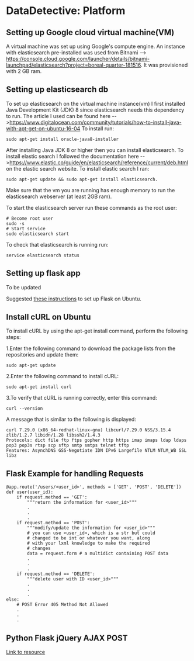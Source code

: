 # DataDetective: Platform

## Setting up Google cloud virtual machine(VM)
A virtual machine was set up using Google's compute engine. An instance with elasticsearch pre-installed was used from Bitnami --> https://console.cloud.google.com/launcher/details/bitnami-launchpad/elasticsearch?project=boreal-quarter-181516. It was provisioned with 2 GB ram.


## Setting up elasticsearch db
To set up elasticsearch on the virtual machine instance(vm) I first installed Java Development Kit (JDK) 8 since elasticsearch needs this dependency to run.
The article I used can be found here -->https://www.digitalocean.com/community/tutorials/how-to-install-java-with-apt-get-on-ubuntu-16-04
To install run:
```
sudo apt-get install oracle-java8-installer
```

After installing Java JDK 8 or higher then you can install elasticsearch.
To install elastic search I followed the documentation here -->https://www.elastic.co/guide/en/elasticsearch/reference/current/deb.html
on the elastic search website.
To install elastic search I ran:
```
sudo apt-get update && sudo apt-get install elasticsearch.
```

Make sure that the vm you are running has enough memory to run the elasticsearch webserver (at least 2GB ram).

To start the elasticsearch server run these commands as the root user:
```
# Become root user
sudo -s
# Start service
sudo elasticsearch start
```


To check that elasticsearch is running run:
```
service elasticsearch status
```

## Setting up flask app
To be updated

Suggested [these instructions](https://www.digitalocean.com/community/tutorials/how-to-deploy-a-flask-application-on-an-ubuntu-vps) to set up Flask on Ubuntu.

## Install cURL on Ubuntu


To install cURL by using the apt-get install command, perform the following steps:

1.Enter the following command to download the package lists from the repositories and update them:
```
sudo apt-get update
```
2.Enter the following command to install cURL:
```
sudo apt-get install curl
```
3.To verify that cURL is running correctly, enter this command:
```
curl --version
```
A message that is similar to the following is displayed:

```
curl 7.29.0 (x86_64-redhat-linux-gnu) libcurl/7.29.0 NSS/3.15.4 zlib/1.2.7 libidn/1.28 libssh2/1.4.3
Protocols: dict file ftp ftps gopher http https imap imaps ldap ldaps pop3 pop3s rtsp scp sftp smtp smtps telnet tftp
Features: AsynchDNS GSS-Negotiate IDN IPv6 Largefile NTLM NTLM_WB SSL libz
```

## Flask Example for handling Requests

```
@app.route('/users/<user_id>', methods = ['GET', 'POST', 'DELETE'])
def user(user_id):
    if request.method == 'GET':
        """return the information for <user_id>"""
        .
        .
        .
    if request.method == 'POST':
        """modify/update the information for <user_id>"""
        # you can use <user_id>, which is a str but could
        # changed to be int or whatever you want, along
        # with your lxml knowledge to make the required
        # changes
        data = request.form # a multidict containing POST data
        .
        .
        .
    if request.method == 'DELETE':
        """delete user with ID <user_id>"""
        .
        .
        .
else:
    # POST Error 405 Method Not Allowed
    .
    .
    .
```    
## Python Flask jQuery AJAX POST
[Link to resource](http://codehandbook.org/python-flask-jquery-ajax-post/)
